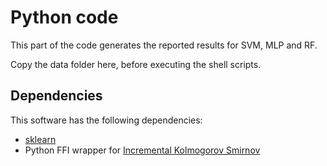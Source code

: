 # Python code

This part of the code generates the reported results for SVM, MLP and RF.

Copy the data folder here, before executing the shell scripts.

## Dependencies

This software has the following dependencies:

 - [sklearn](http://scikit-learn.org/)
 - Python FFI wrapper for [Incremental Kolmogorov Smirnov](https://github.com/denismr/incremental-ks)
 
